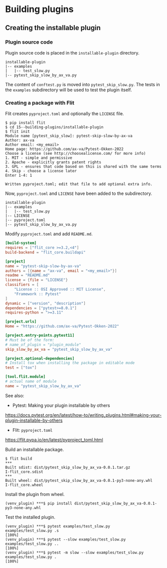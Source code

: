 # Building plugins

## Creating the installable plugin

### Plugin source code

Plugin source code is placed in the `installable-plugin` directory.
```
installable-plugin
|-- examples
|   |-- test_slow.py
|-- pytest_skip_slow_by_ax_va.py
```

The content of `conftest.py` is moved into `pytest_skip_slow.py`.
The tests in the `examples` subdirectory will be used to test the plugin itself.

### Creating a package with Flit

Flit creates `pyproject.toml` and optionally the `LICENSE` file.

```unix
$ pip install flit
$ cd 15--building-plugins/installable-plugin
$ flit init
Module name [pytest_skip_slow]: pytest-skip-slow-by-ax-va       
Author: ax-va
Author email: <my_email>
Home page: https://github.com/ax-va/Pytest-Okken-2022
Choose a license (see http://choosealicense.com/ for more info)
1. MIT - simple and permissive
2. Apache - explicitly grants patent rights
3. GPL - ensures that code based on this is shared with the same terms
4. Skip - choose a license later
Enter 1-4: 1

Written pyproject.toml; edit that file to add optional extra info.
```

Now, `pyproject.toml` and `LICENSE` have been added to the subdirectory.
```
installable-plugin
|-- examples
|   |-- test_slow.py
|-- LICENSE
|-- pyproject.toml
|-- pytest_skip_slow_by_ax_va.py
```

Modify `pyproject.toml` and add `README.md`.
```toml
[build-system]
requires = ["flit_core >=3.2,<4"]
build-backend = "flit_core.buildapi"

[project]
name = "pytest-skip-slow-by-ax-va"
authors = [{name = "ax-va", email = "<my_email>"}]
readme = "README.md"
license = {file = "LICENSE"}
classifiers = [
    "License :: OSI Approved :: MIT License",
    "Framework :: Pytest"
]
dynamic = ["version", "description"]
dependencies = ["pytest>=8.0.1"]
requires-python = ">=3.11"

[project.urls]
Home = "https://github.com/ax-va/Pytest-Okken-2022"

[project.entry-points.pytest11]
# Must be of the form:
# name_of_plugin = "plugin_module"
skip_slow_by_ax_va = "pytest_skip_slow_by_ax_va"

[project.optional-dependencies]
# Install tox when installing the package in editable mode
test = ["tox"]

[tool.flit.module]
# actual name of module
name = "pytest_skip_slow_by_ax_va"
```

See also:

- Pytest: Making your plugin installable by others

https://docs.pytest.org/en/latest/how-to/writing_plugins.html#making-your-plugin-installable-by-others

- Flit: `pyproject.toml`

https://flit.pypa.io/en/latest/pyproject_toml.html

Build an installable package.
```unix
$ flit build
***
Built sdist: dist/pytest_skip_slow_by_ax_va-0.0.1.tar.gz                                               I-flit_core.sdist
***
Built wheel: dist/pytest_skip_slow_by_ax_va-0.0.1-py3-none-any.whl                                     I-flit_core.wheel
```

Install the plugin from wheel.
```unix
(venv_plugin) ***$ pip install dist/pytest_skip_slow_by_ax_va-0.0.1-py3-none-any.whl
```

Test the installed plugin.
```unix
(venv_plugin) ***$ pytest examples/test_slow.py
examples/test_slow.py .s                                                                                          [100%]
(venv_plugin) ***$ pytest --slow examples/test_slow.py
examples/test_slow.py ..                                                                                          [100%]
(venv_plugin) ***$ pytest -m slow --slow examples/test_slow.py
examples/test_slow.py .                                                                                           [100%]
```